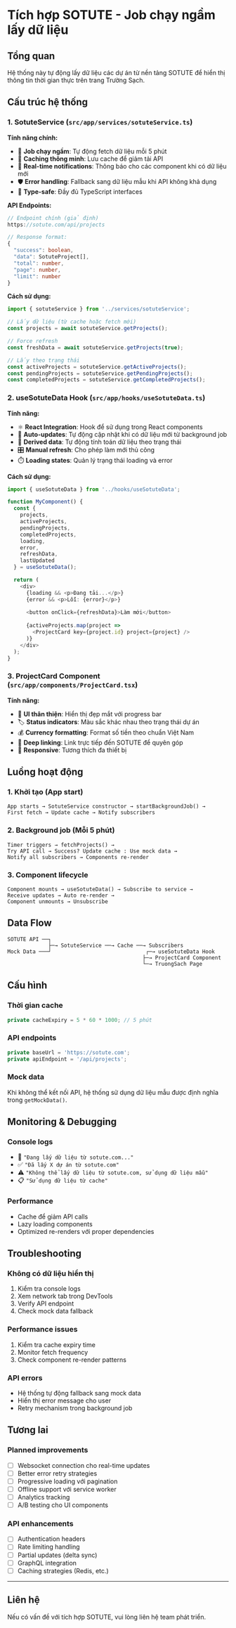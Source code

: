 # Tích hợp SOTUTE - Job chạy ngầm lấy dữ liệu

## Tổng quan

Hệ thống này tự động lấy dữ liệu các dự án từ nền tảng SOTUTE để hiển thị thông tin thời gian thực trên trang Trường Sạch.

## Cấu trúc hệ thống

### 1. SotuteService (`src/app/services/sotuteService.ts`)

**Tính năng chính:**
- 🔄 **Job chạy ngầm**: Tự động fetch dữ liệu mỗi 5 phút
- 💾 **Caching thông minh**: Lưu cache để giảm tải API
- 🔔 **Real-time notifications**: Thông báo cho các component khi có dữ liệu mới
- 🛡️ **Error handling**: Fallback sang dữ liệu mẫu khi API không khả dụng
- 🎯 **Type-safe**: Đầy đủ TypeScript interfaces

**API Endpoints:**
```typescript
// Endpoint chính (giả định)
https://sotute.com/api/projects

// Response format:
{
  "success": boolean,
  "data": SotuteProject[],
  "total": number,
  "page": number,
  "limit": number
}
```

**Cách sử dụng:**
```typescript
import { sotuteService } from '../services/sotuteService';

// Lấy dữ liệu (từ cache hoặc fetch mới)
const projects = await sotuteService.getProjects();

// Force refresh
const freshData = await sotuteService.getProjects(true);

// Lấy theo trạng thái
const activeProjects = sotuteService.getActiveProjects();
const pendingProjects = sotuteService.getPendingProjects();
const completedProjects = sotuteService.getCompletedProjects();
```

### 2. useSotuteData Hook (`src/app/hooks/useSotuteData.ts`)

**Tính năng:**
- ⚛️ **React Integration**: Hook để sử dụng trong React components
- 🔄 **Auto-updates**: Tự động cập nhật khi có dữ liệu mới từ background job
- 🎯 **Derived data**: Tự động tính toán dữ liệu theo trạng thái
- 🎛️ **Manual refresh**: Cho phép làm mới thủ công
- ⏱️ **Loading states**: Quản lý trạng thái loading và error

**Cách sử dụng:**
```typescript
import { useSotuteData } from '../hooks/useSotuteData';

function MyComponent() {
  const { 
    projects,
    activeProjects,
    pendingProjects, 
    completedProjects,
    loading,
    error,
    refreshData,
    lastUpdated 
  } = useSotuteData();

  return (
    <div>
      {loading && <p>Đang tải...</p>}
      {error && <p>Lỗi: {error}</p>}
      
      <button onClick={refreshData}>Làm mới</button>
      
      {activeProjects.map(project => 
        <ProjectCard key={project.id} project={project} />
      )}
    </div>
  );
}
```

### 3. ProjectCard Component (`src/app/components/ProjectCard.tsx`)

**Tính năng:**
- 🎨 **UI thân thiện**: Hiển thị đẹp mắt với progress bar
- 🏷️ **Status indicators**: Màu sắc khác nhau theo trạng thái dự án
- 💰 **Currency formatting**: Format số tiền theo chuẩn Việt Nam
- 🔗 **Deep linking**: Link trực tiếp đến SOTUTE để quyên góp
- 📱 **Responsive**: Tương thích đa thiết bị

## Luồng hoạt động

### 1. Khởi tạo (App start)
```
App starts → SotuteService constructor → startBackgroundJob() → 
First fetch → Update cache → Notify subscribers
```

### 2. Background job (Mỗi 5 phút)
```
Timer triggers → fetchProjects() → 
Try API call → Success? Update cache : Use mock data → 
Notify all subscribers → Components re-render
```

### 3. Component lifecycle
```
Component mounts → useSotuteData() → Subscribe to service → 
Receive updates → Auto re-render → 
Component unmounts → Unsubscribe
```

## Data Flow

```
SOTUTE API ──┐
             ├─→ SotuteService ──→ Cache ──→ Subscribers
Mock Data ───┘                              ┌─→ useSotuteData Hook
                                           ├─→ ProjectCard Component  
                                           └─→ TruongSach Page
```

## Cấu hình

### Thời gian cache
```typescript
private cacheExpiry = 5 * 60 * 1000; // 5 phút
```

### API endpoints
```typescript
private baseUrl = 'https://sotute.com';
private apiEndpoint = '/api/projects';
```

### Mock data
Khi không thể kết nối API, hệ thống sử dụng dữ liệu mẫu được định nghĩa trong `getMockData()`.

## Monitoring & Debugging

### Console logs
- 🔄 `"Đang lấy dữ liệu từ sotute.com..."`
- ✅ `"Đã lấy X dự án từ sotute.com"`
- ⚠️ `"Không thể lấy dữ liệu từ sotute.com, sử dụng dữ liệu mẫu"`
- 📋 `"Sử dụng dữ liệu từ cache"`

### Performance
- Cache để giảm API calls
- Lazy loading components
- Optimized re-renders với proper dependencies

## Troubleshooting

### Không có dữ liệu hiển thị
1. Kiểm tra console logs
2. Xem network tab trong DevTools
3. Verify API endpoint
4. Check mock data fallback

### Performance issues
1. Kiểm tra cache expiry time
2. Monitor fetch frequency
3. Check component re-render patterns

### API errors
- Hệ thống tự động fallback sang mock data
- Hiển thị error message cho user
- Retry mechanism trong background job

## Tương lai

### Planned improvements
- [ ] Websocket connection cho real-time updates
- [ ] Better error retry strategies  
- [ ] Progressive loading với pagination
- [ ] Offline support với service worker
- [ ] Analytics tracking
- [ ] A/B testing cho UI components

### API enhancements
- [ ] Authentication headers
- [ ] Rate limiting handling
- [ ] Partial updates (delta sync)
- [ ] GraphQL integration
- [ ] Caching strategies (Redis, etc.)

---

## Liên hệ

Nếu có vấn đề với tích hợp SOTUTE, vui lòng liên hệ team phát triển. 